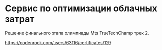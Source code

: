 # Cервис по оптимизации облачных затрат

Решение финального этапа олимпиады Mts TrueTechChamp трек 2.

https://codenrock.com/users/63116/certificates/129
